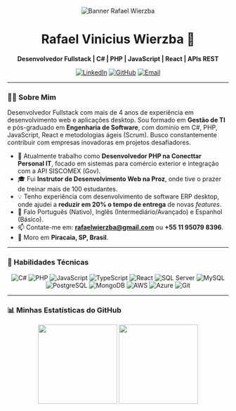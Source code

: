 <p align="center">
  <img src="https://media.licdn.com/dms/image/v2/D4D16AQE-abbrDKx0hw/profile-displaybackgroundimage-shrink_350_1400/profile-displaybackgroundimage-shrink_350_1400/0/1707653121418?e=1758153600&v=beta&t=Xub1nvfWVpsMZ4UQGdfCF3Ylvmo-8LO5ZE5szwvLQP4" alt="Banner Rafael Wierzba"/>
</p>

<h1 align="center">Rafael Vinicius Wierzba 👋</h1>

<p align="center">
  <strong>Desenvolvedor Fullstack | C# | PHP | JavaScript | React | APIs REST</strong>
</p>

<p align="center">
  <a href="https://www.linkedin.com/in/SEU_LINKEDIN" target="_blank"><img src="https://img.shields.io/badge/LinkedIn-0077B5?style=for-the-badge&logo=linkedin&logoColor=white" alt="LinkedIn"></a>
  <a href="https://github.com/SEU_GITHUB" target="_blank"><img src="https://img.shields.io/badge/GitHub-181717?style=for-the-badge&logo=github&logoColor=white" alt="GitHub"></a>
  <a href="mailto:rafaelwierzba@gmail.com"><img src="https://img.shields.io/badge/Gmail-D14836?style=for-the-badge&logo=gmail&logoColor=white" alt="Email"></a>
</p>

---

### 👨‍💻 Sobre Mim

Desenvolvedor Fullstack com mais de 4 anos de experiência em desenvolvimento web e aplicações desktop. Sou formado em **Gestão de TI** e pós-graduado em **Engenharia de Software**, com domínio em C#, PHP, JavaScript, React e metodologias ágeis (Scrum). Busco constantemente contribuir com empresas inovadoras em projetos desafiadores.

- 🔭 Atualmente trabalho como **Desenvolvedor PHP na Conecttar Personal IT**, focado em sistemas para comércio exterior e integração com a API SISCOMEX (Gov).
- 🎓 Fui **Instrutor de Desenvolvimento Web na Proz**, onde tive o prazer de treinar mais de 100 estudantes.
- 💡 Tenho experiência com desenvolvimento de software ERP desktop, onde ajudei a **reduzir em 20% o tempo de entrega** de novas *features*.
- 💬 Falo Português (Nativo), Inglês (Intermediário/Avançado) e Espanhol (Básico).
- 📫 Contate-me em: **rafaelwierzba@gmail.com** ou **+55 11 95079 8396**.
- 📍 Moro em **Piracaia, SP, Brasil**.

---

### 🚀 Habilidades Técnicas

<p align="center">
  <img src="https://img.shields.io/badge/C%23-239120?style=for-the-badge&logo=c-sharp&logoColor=white" alt="C#">
  <img src="https://img.shields.io/badge/PHP-777BB4?style=for-the-badge&logo=php&logoColor=white" alt="PHP">
  <img src="https://img.shields.io/badge/JavaScript-F7DF1E?style=for-the-badge&logo=javascript&logoColor=black" alt="JavaScript">
  <img src="https://img.shields.io/badge/TypeScript-007ACC?style=for-the-badge&logo=typescript&logoColor=white" alt="TypeScript">
  <img src="https://img.shields.io/badge/React-20232A?style=for-the-badge&logo=react&logoColor=61DAFB" alt="React">
  <img src="https://img.shields.io/badge/SQL_Server-CC2927?style=for-the-badge&logo=microsoft-sql-server&logoColor=white" alt="SQL Server">
  <img src="https://img.shields.io/badge/MySQL-4479A1?style=for-the-badge&logo=mysql&logoColor=white" alt="MySQL">
  <img src="https://img.shields.io/badge/PostgreSQL-316192?style=for-the-badge&logo=postgresql&logoColor=white" alt="PostgreSQL">
  <img src="https://img.shields.io/badge/MongoDB-4EA94B?style=for-the-badge&logo=mongodb&logoColor=white" alt="MongoDB">
  <img src="https://img.shields.io/badge/Amazon_AWS-232F3E?style=for-the-badge&logo=amazon-aws&logoColor=white" alt="AWS">
  <img src="https://img.shields.io/badge/Microsoft_Azure-0089D6?style=for-the-badge&logo=microsoft-azure&logoColor=white" alt="Azure">
  <img src="https://img.shields.io/badge/Git-F05032?style=for-the-badge&logo=git&logoColor=white" alt="Git">
</p>

---

### 📊 Minhas Estatísticas do GitHub

<p align="center">
  <img height="180em" src="https://github-readme-stats.vercel.app/api?username=SEU_GITHUB&show_icons=true&theme=dracula&include_all_commits=true&count_private=true"/>
  <img height="180em" src="https://github-readme-stats.vercel.app/api/top-langs/?username=SEU_GITHUB&layout=compact&langs_count=7&theme=dracula"/>
</p>
